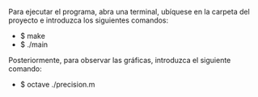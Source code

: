 Para ejecutar el programa, abra una terminal, ubíquese en la carpeta del proyecto e introduzca los siguientes comandos:
- $ make
- $ ./main

Posteriormente, para observar las gráficas, introduzca el siguiente comando:
- $ octave ./precision.m
